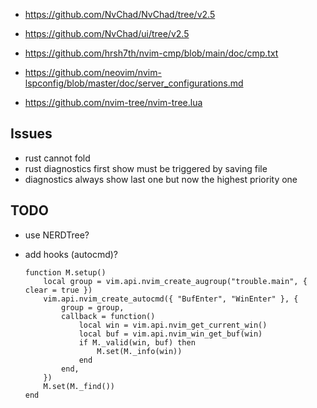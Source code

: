 - <https://github.com/NvChad/NvChad/tree/v2.5>
- <https://github.com/NvChad/ui/tree/v2.5>

- <https://github.com/hrsh7th/nvim-cmp/blob/main/doc/cmp.txt>

- <https://github.com/neovim/nvim-lspconfig/blob/master/doc/server_configurations.md>

- <https://github.com/nvim-tree/nvim-tree.lua>

## Issues

- rust cannot fold
- rust diagnostics first show must be triggered by saving file
- diagnostics always show last one but now the highest priority one

## TODO

- use NERDTree?
- add hooks (autocmd)?

    ```
    function M.setup()
        local group = vim.api.nvim_create_augroup("trouble.main", { clear = true })
        vim.api.nvim_create_autocmd({ "BufEnter", "WinEnter" }, {
            group = group,
            callback = function()
                local win = vim.api.nvim_get_current_win()
                local buf = vim.api.nvim_win_get_buf(win)
                if M._valid(win, buf) then
                    M.set(M._info(win))
                end
            end,
        })
        M.set(M._find())
    end
    ```
